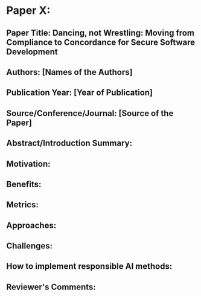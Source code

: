 
# Paper X:

## Paper Title: Dancing, not Wrestling: Moving from Compliance to Concordance for Secure Software Development

## Authors: [Names of the Authors]

## Publication Year: [Year of Publication]

## Source/Conference/Journal: [Source of the Paper]
 
## Abstract/Introduction Summary:

## Motivation:

## Benefits:

## Metrics:

## Approaches:

## Challenges:

## How to implement responsible AI methods:

## Reviewer's Comments:
